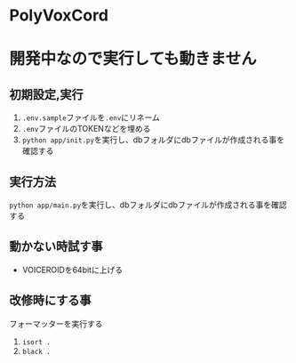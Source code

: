 # PolyVoxCord

# 開発中なので実行しても動きません

## 初期設定,実行
1. `.env.sample`ファイルを`.env`にリネーム
2. `.env`ファイルのTOKENなどを埋める
3. `python app/init.py`を実行し、dbフォルダにdbファイルが作成される事を確認する

## 実行方法
`python app/main.py`を実行し、dbフォルダにdbファイルが作成される事を確認する

## 動かない時試す事
- VOICEROIDを64bitに上げる

## 改修時にする事
フォーマッターを実行する
1. `isort .`
2. `black .`
